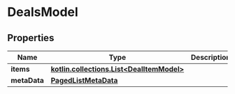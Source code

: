 
# DealsModel

## Properties
Name | Type | Description | Notes
------------ | ------------- | ------------- | -------------
**items** | [**kotlin.collections.List&lt;DealItemModel&gt;**](DealItemModel.md) |  |  [optional]
**metaData** | [**PagedListMetaData**](PagedListMetaData.md) |  |  [optional]




